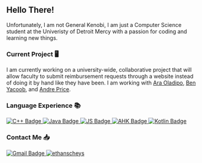 ## Hello There!

Unfortunately, I am not General Kenobi, I am just a Computer Science student at the Univeristy of Detroit Mercy with a passion for coding and learning new things.

### Current Project 🖥️
I am currently working on a university-wide, collaborative project that will allow faculty to submit reimbursement requests through a website instead of doing it by hand like they have been. I am working with [Ara Oladipo](https://github.com/Ara-O), [Ben Yacoob](https://github.com/Benyamain), and [Andre Price](https://github.com/pricean2).

### Language Experience 📚
<div id="badges">
  <a href="C++-URL">
    <img src="https://img.shields.io/badge/C++-blue?style=for-the-badge&logo=cplusplus&logoColor=white" alt="C++ Badge"/>
  </a>
  <a href="Java">
    <img src="https://img.shields.io/badge/Java-orange?style=for-the-badge&logo=oracle&logoColor=white" alt="Java Badge"/>
  </a>
  <a href="JS-URL">
    <img src="https://img.shields.io/badge/JS-yellow?style=for-the-badge&logo=JavaScript&logoColor=white" alt="JS Badge"/>
  </a>
  <a href="ahk-URL">
    <img src="https://img.shields.io/badge/AHK-green?style=for-the-badge&logo=AutoHotkey&logoColor=white" alt="AHK Badge"/>
  </a>
  <a href="Kotlin-URL">
    <img src="https://img.shields.io/badge/Kotlin-purple?style=for-the-badge&logo=Kotlin&logoColor=white" alt="Kotlin Badge"/>
  </a>
</div>

### Contact Me 📥
<div id="badges1">
  <a href="[ethanscheys@gmail.com](https://img.shields.io/badge/ethanscheys@gmail.com-red?style=for-the-badge&logo=Gmail&logoColor=white)">
    <img src="https://img.shields.io/badge/ethanscheys@gmail.com-red?style=for-the-badge&logo=Gmail&logoColor=white" alt="Gmail Badge"/>
  </a>
  <a href="https://linkedin.com/in/ethan-scheys">
    <img src="https://img.shields.io/badge/EthanScheys-blue?style=for-the-badge&logo=Linkedin&logoColor=white" alt="ethanscheys"/>
  </a>
</div>
<!--
**scheysej/scheysej** is a ✨ _special_ ✨ repository because its `README.md` (this file) appears on your GitHub profile.

Here are some ideas to get you started:

- 🔭 I’m currently working on ...
- 🌱 I’m currently learning ...
- 👯 I’m looking to collaborate on ...
- 🤔 I’m looking for help with ...
- 💬 Ask me about ...
- 📫 How to reach me: ...
- 😄 Pronouns: ...
- ⚡ Fun fact: ...
-->
